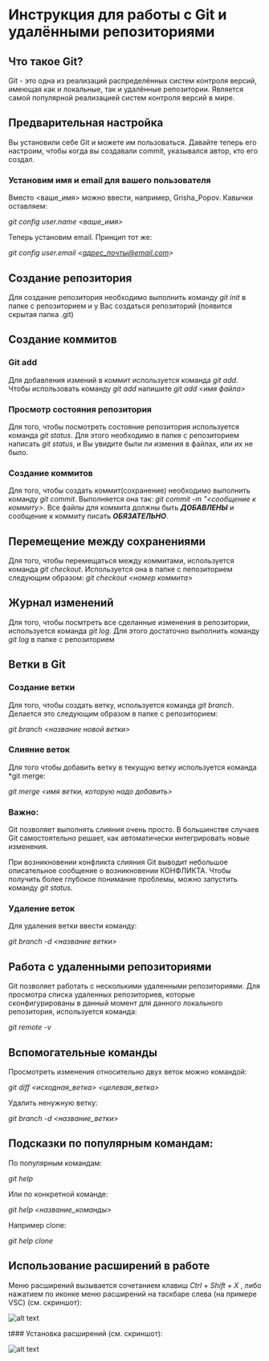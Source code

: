 # Инструкция для работы с Git и удалёнными репозиториями

## Что такое Git?
Git - это одна из реализаций распределённых систем контроля версий, имеющая как и локальные, так и удалённые репозитории. Является самой популярной реализацией систем контроля версий в мире.

## Предварительная настройка

Вы установили себе Git и можете им пользоваться. Давайте теперь его настроим, чтобы когда вы создавали commit, указывался автор, кто его создал.

### Установим имя и email для вашего пользователя ###

Вместо <ваше_имя> можно ввести, например, Grisha_Popov. Кавычки оставляем:

*git config user.name <ваше_имя>* 

Теперь установим email. Принцип тот же:

*git config user.email <адрес_почты@email.com>*

## Создание репозитория
Для создание репозитория необходимо выполнить команду *git init*  в папке с репозиторием и у Вас создаться репозиторий (появится скрытая папка .git)

## Создание коммитов

### Git add
Для добавления измений в коммит используется команда *git add*. Чтобы использовать команду *git add* напишите *git add <имя файла>*

### Просмотр состояния репозитория
Для того, чтобы посмотреть состояние репозитория используется команда *git status*. Для этого необходимо в папке с репозиторием написать *git status*, и Вы увидите были ли измения в файлах, или их не было.

### Создание коммитов
Для того, чтобы создать коммит(сохранение) необходимо выполнить команду *git commit*. Выполняется она так: *git commit -m "<сообщение к коммиту>*. Все файлы для коммита должны быть ***ДОБАВЛЕНЫ*** и сообщение к коммиту писать ***ОБЯЗАТЕЛЬНО***.

## Перемещение между сохранениями
Для того, чтобы перемещаться между коммитами, используется команда *git checkout*. Используется она в папке с пепозиторием следующим образом: *git checkout <номер коммита>*

## Журнал изменений
Для того, чтобы посмтреть все сделанные изменения в репозитории, используется команда *git log*. Для этого достаточно выполнить команду *git log* в папке с репозиторием

## Ветки в Git

### Создание ветки

Для того, чтобы создать ветку, используется команда *git branch*. Делается это следующим образом в папке с репозиторием: 

*git branch <названиe новой ветки>*

### Слияние веток

Для того чтобы добавить ветку в текущую ветку используется команда *git merge:

*git merge <имя ветки, которую надо добавить>*

### **Важно:**

Git позволяет выполнять слияния очень просто. В большинстве случаев Git самостоятельно решает, как автоматически интегрировать новые изменения.

При возникновении конфликта слияния Git выводит небольшое описательное сообщение о возникновении КОНФЛИКТА. Чтобы получить более глубокое понимание проблемы, можно запустить команду *git status*.

### Удаление веток
Для удаления ветки ввести команду:

*git branch -d <названиe ветки>*

## Работа с удаленными репозиториями

Git позволяет работать с несколькими удаленными репозиториями. Для просмотра списка удаленных репозиториев, которые сконфигурированы в данный момент для данного локального репозитория, используется команда:

*git remote -v*

## Вспомогательные команды ##
Просмотреть изменения относительно двух веток можно командой:

*git diff <исходная_ветка> <целевая_ветка>*

Удалить ненужную ветку:

*git branch -d <название_ветки>*

## Подсказки по популярным командам:

По популярным командам:

*git help*

Или по конкретной команде:

*git help <название_команды>*

Например clone:

*git help clone*

## Использование расширений в работе 

Меню расширений вызывается сочетанием клавиш *Ctrl + Shift + X* , либо нажатием по иконке меню расширений на таскбаре слева (на примере VSC) (см. скриншот):

![alt text](https://i.imgur.com/tFLkpzy.png)


t### Установка расширений (см. скриншот):


![alt text](https://i.imgur.com/KdEiHLe.png)

